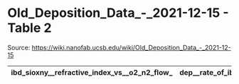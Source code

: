 # Old_Deposition_Data_-_2021-12-15 - Table 2

Source: https://wiki.nanofab.ucsb.edu/wiki/Old_Deposition_Data_-_2021-12-15

| ibd_sioxny__refractive_index_vs__o2_n2_flow_   | dep__rate_of_ibd_sioxny_vs__assist_o2_flow_   |
|------------------------------------------------|-----------------------------------------------|